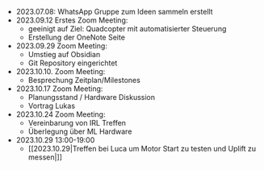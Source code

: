 - 2023.07.08: WhatsApp Gruppe zum Ideen sammeln erstellt
- 2023.09.12 Erstes Zoom Meeting:
	- geeinigt auf Ziel: Quadcopter mit automatisierter Steuerung
	- Erstellung der OneNote Seite
- 2023.09.29 Zoom Meeting:
	- Umstieg auf Obsidian
	- Git Repository eingerichtet
- 2023.10.10. Zoom Meeting:
	- Besprechung Zeitplan/Milestones
- 2023.10.17 Zoom Meeting:
	- Planungsstand / Hardware Diskussion 
	- Vortrag Lukas
- 2023.10.24 Zoom Meeting:
	- Vereinbarung von IRL Treffen
	- Überlegung über ML Hardware
- 2023.10.29 13:00-19:00
	- [[2023.10.29|Treffen bei Luca um Motor Start zu testen und Uplift zu messen|]]
